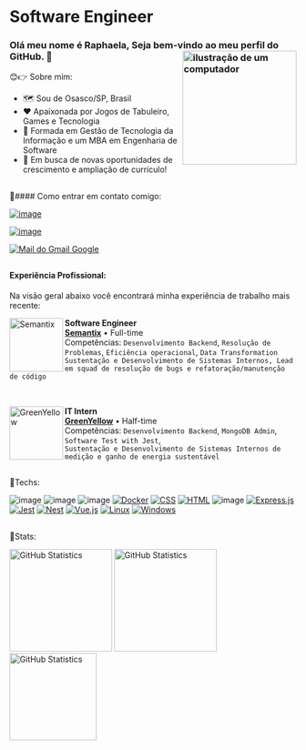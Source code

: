 # Software Engineer

### Olá meu nome é Raphaela, Seja bem-vindo ao meu perfil do GitHub. 🙂 <img src="https://raw.githubusercontent.com/MicaelliMedeiros/micaellimedeiros/master/image/computer-illustration.png" alt="ilustração de um computador" min-width="200px" max-width="200px" width="200px" align="right">

😊👉 Sobre mim:

- 🗺️ Sou de Osasco/SP, Brasil
- ❤️ Apaixonada por Jogos de Tabuleiro, Games e Tecnologia
- 🧠 Formada em Gestão de Tecnologia da Informação e um MBA em Engenharia de Software
- 💼 Em busca de novas oportunidades de crescimento e ampliação de currículo!

##

📱#### Como entrar em contato comigo:

[![image](https://img.shields.io/badge/Medium-12100E?style=for-the-badge&logo=medium&logoColor=white)](https://raphaelabaldi.medium.com)

[![image](https://img.shields.io/badge/LinkedIn-0077B5?style=for-the-badge&logo=linkedin&logoColor=white)](https://www.linkedin.com/in/raphaela-baldi-6ab276126/)

[<img alt="Mail do Gmail Google" src="https://img.shields.io/badge/Gmail-D14836?style=for-the-badge&logo=gmail&logoColor=white"/>](mailto:rphbaldi@gmail.com)

##

#### Experiência Profissional:

Na visão geral abaixo você encontrará minha experiência de trabalho mais recente:

[<img align="left" height="94px" width="94px" alt="Semantix" src="https://parque.inova.unicamp.br/wp-content/uploads/2020/04/semantix-315x180.jpg"/>](https://www.semantix.com/)
**Software Engineer** \
[**Semantix**](https://www.semantix.com/) • Full-time \
Competências: `Desenvolvimento Backend`, `Resolução de Problemas`, `Eficiência operacional`, `Data Transformation`
<br/> `Sustentação e Desenvolvimento de Sistemas Internos, Lead em squad de resolução de bugs e refatoração/manutenção de código`

<br/>

[<img align="left" height="94px" width="94px" alt="GreenYellow" src="https://www.greenyellow.co/wp-content/uploads/2020/03/logo_greenyellow1-1024x485.jpg"/>](https://greenyellow.com.br/)
**IT Intern** \
[**GreenYellow**](https://greenyellow.com.br/) • Half-time \
Competências: `Desenvolvimento Backend`, `MongoDB Admin`, `Software Test with Jest`,
<br/> `Sustentação e Desenvolvimento de Sistemas Internos de medição e ganho de energia sustentável`

##

🚀Techs:

![image](https://img.shields.io/badge/Node.js-43853D?style=for-the-badge&logo=node.js&logoColor=white)
![image](https://img.shields.io/badge/TypeScript-007ACC?style=for-the-badge&logo=typescript&logoColor=white)
![image](https://img.shields.io/badge/React-20232A?style=for-the-badge&logo=react&logoColor=61DAFB)
[![Docker](https://img.shields.io/badge/Docker-2496ED?logo=docker&logoColor=fff)](#)
[![CSS](https://img.shields.io/badge/CSS-1572B6?logo=css3&logoColor=fff)](#)
[![HTML](https://img.shields.io/badge/HTML-%23E34F26.svg?logo=html5&logoColor=white)](#)
![image](https://img.shields.io/badge/MongoDB-4EA94B?style=for-the-badge&logo=mongodb&logoColor=white)
[![Express.js](https://img.shields.io/badge/Express.js-%23404d59.svg?logo=express&logoColor=%2361DAFB)](#)
[![Jest](https://img.shields.io/badge/Jest-C21325?logo=jest&logoColor=fff)](#)
[![Nest](https://img.shields.io/badge/Nest.js-%23E0234E.svg?logo=nestjs&logoColor=white)](#)
[![Vue.js](https://img.shields.io/badge/Vue.js-4FC08D?logo=vuedotjs&logoColor=fff)](#)
[![Linux](https://img.shields.io/badge/Linux-FCC624?logo=linux&logoColor=black)](#)
[![Windows](https://custom-icon-badges.demolab.com/badge/Windows-0078D6?logo=windows11&logoColor=white)](#)

##

🌟Stats:

[<img height="180px" alt="GitHub Statistics" src="https://github-readme-stats.vercel.app/api/top-langs/?username=leozizz&layout=compact&langs_count=7&theme=radical"/>](https://github.com/)
[<img height="180px" alt="GitHub Statistics" src="https://github-readme-stats.vercel.app/api/?username=leozizz&show_icons=true&include_all_commits=true&theme=radical"/>](https://github.com/)
[<img height="153px" alt="GitHub Statistics" src="http://github-readme-streak-stats.herokuapp.com/?user=leozizz&amp;theme=radical"/>](https://github.com/)
